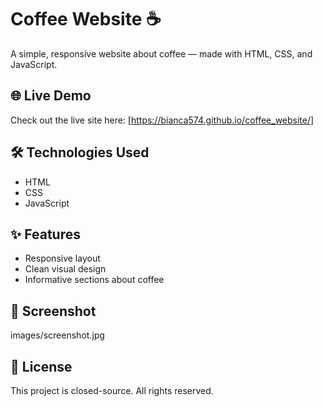 # Coffee Website ☕️

A simple, responsive website about coffee — made with HTML, CSS, and JavaScript.

## 🌐 Live Demo

Check out the live site here: [https://bianca574.github.io/coffee_website/]

## 🛠️ Technologies Used

- HTML
- CSS
- JavaScript

## ✨ Features

- Responsive layout
- Clean visual design
- Informative sections about coffee

## 📸 Screenshot

images/screenshot.jpg

## 📄 License

This project is closed-source. All rights reserved.
